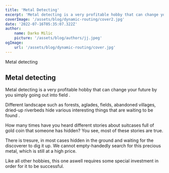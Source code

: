 ```yaml
---
title: 'Metal Detecting'
excerpt: 'Metal detecting is a very profitable hobby that can change your future by you simply going out into field .'
coverImage: '/assets/blog/dynamic-routing/cover2.jpg'
date: '2022-07-16T05:35:07.322Z'
author:
    name: Darko Milic
    picture: '/assets/blog/authors/jj.jpeg'
ogImage:
    url: '/assets/blog/dynamic-routing/cover.jpg'
---
```


Metal detecting

## Metal detecting

Metal detecting is a very profitable hobby that can change your future by you simply going out into field .

Different landscape such as forests, aglades, fields, abandoned villages, dried-up riverbeds hide various interesting things that are waiting to be found .

How many times have you heard different stories about suitcases full of gold coin that someone has hidden? You see, most of these stories are true.

There is tresure, in most cases hidden in the ground and waiting for the discoverer to dig it up.
We cannot empty-handedly search for this precious metal, which is still at a high price.

Like all other hobbies, this one aswell requires some special investment in order for it to be successful.
